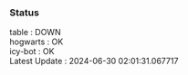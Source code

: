 ### Status


table : DOWN  
hogwarts : OK  
icy-bot : OK  
Latest Update : 2024-06-30 02:01:31.067717

